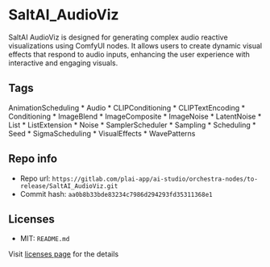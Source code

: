 # SaltAI_AudioViz
SaltAI AudioViz is designed for generating complex audio reactive visualizations using ComfyUI nodes. It allows users to create dynamic visual effects that respond to audio inputs, enhancing the user experience with interactive and engaging visuals.

## Tags
AnimationScheduling * Audio * CLIPConditioning * CLIPTextEncoding * Conditioning * ImageBlend * ImageComposite * ImageNoise * LatentNoise * List * ListExtension * Noise * SamplerScheduler * Sampling * Scheduling * Seed * SigmaScheduling * VisualEffects * WavePatterns

## Repo info
- Repo url: `https://gitlab.com/plai-app/ai-studio/orchestra-nodes/to-release/SaltAI_AudioViz.git`
- Commit hash: `aa0b8b33bde83234c7986d294293fd35311368e1`

## Licenses
- MIT: `README.md`

Visit [licenses page](licenses.md) for the details
